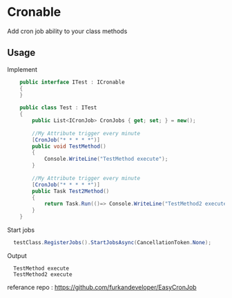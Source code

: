 # Cronable
Add cron job ability to your class methods

## Usage
Implement
``` csharp
    public interface ITest : ICronable
    {
    }
    
    public class Test : ITest
    {
        public List<ICronJob> CronJobs { get; set; } = new();
      
        //My Attribute trigger every minute
        [CronJob("* * * * *")]
        public void TestMethod()
        {
            Console.WriteLine("TestMethod execute");
        }
        
        //My Attribute trigger every minute
        [CronJob("* * * * *")]
        public Task Test2Method()
        {
            return Task.Run(()=> Console.WriteLine("TestMethod2 execute"));
        }
    }  
```

Start jobs
``` csharp
  testClass.RegisterJobs().StartJobsAsync(CancellationToken.None);
```

Output
```
  TestMethod execute
  TestMethod2 execute
```

referance repo : https://github.com/furkandeveloper/EasyCronJob

